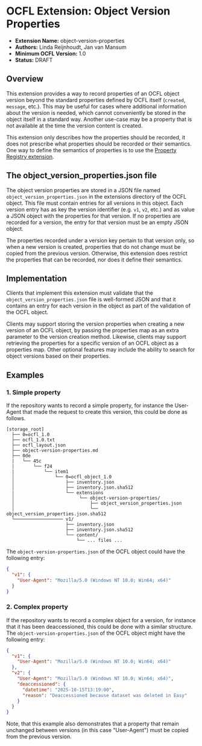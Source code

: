 OCFL Extension: Object Version Properties
=========================================

- **Extension Name:** object-version-properties
- **Authors:** Linda Reijnhoudt, Jan van Mansum
- **Minimum OCFL Version:** 1.0
- **Status:** DRAFT

Overview
--------

This extension provides a way to record properties of an OCFL object version beyond the standard properties defined by OCFL itself (`created`, `message`, etc.).
This may be useful for cases where additional information about the version is needed, which cannot conveniently be stored in the object itself in a standard
way. Another use-case may be a property that is not available at the time the version content is created.

This extension only describes how the properties should be recorded, it does not prescribe what properties should be recorded or their semantics. One way to
define the semantics of properties is to use the [Property Registry extension](../property-registry/property-registry.md).

The object_version_properties.json file
---------------------------------------

The object version properties are stored in a JSON file named `object_version_properties.json` in the extensions directory of the OCFL object. This file must
contain entries for all versions in this object. Each version entry has as key the version identifier (e.g. `v1`, `v2`, etc.) and as value a JSON object with
the properties for that version. If no properties are recorded for a version, the entry for that version must be an empty JSON object.

The properties recorded under a version key pertain to that version only, so when a new version is created, properties that do not change must be copied from
the previous version. Otherwise, this extension does restrict the properties that can be recorded, nor does it define their semantics.

Implementation
--------------

Clients that implement this extension must validate that the `object_version_properties.json` file is well-formed JSON and that it contains an entry for each
version in the object as part of the validation of the OCFL object.

Clients may support storing the version properties when creating a new version of an OCFL object, by passing the properties map as an extra parameter to the
version creation method. Likewise, clients may support retrieving the properties for a specific version of an OCFL object as a properties map. Other optional
features may include the ability to search for object versions based on their properties.

Examples
--------

### 1. Simple property

If the repository wants to record a simple property, for instance the User-Agent that made the request to create this version, this could be done as follows.

```text
[storage_root]
  ├── 0=ocfl_1.0
  ├── ocfl_1.0.txt
  ├── ocfl_layout.json
  ├── object-version-properties.md
  ├── 0de
  |   └── 45c
  |       └── f24
  |           └── item1
  │               └── 0=ocfl_object_1.0
  │                   ├── inventory.json
  │                   ├── inventory.json.sha512
  |                   └── extensions
  │                        └── object-version-properties/
  │                            ├── object_version_properties.json
  │                            └── object_version_properties.json.sha512
  └────────────────── v1/
                      ├── inventory.json
                      ├── inventory.json.sha512
                      └── content/
                          └── ... files ...
```

The `object-version-properties.json` of the OCFL object could have the following entry:

```json
{
  "v1": {
    "User-Agent": "Mozilla/5.0 (Windows NT 10.0; Win64; x64)"
  }
}
```

### 2. Complex property

If the repository wants to record a complex object for a version, for instance that it has been deaccessioned, this could be done with a similar structure. The
`object-version-properties.json` of the OCFL object might have the following entry:

```json
{
  "v1": {
    "User-Agent": "Mozilla/5.0 (Windows NT 10.0; Win64; x64)"
  },
  "v2": {
    "User-Agent": "Mozilla/5.0 (Windows NT 10.0; Win64; x64)",
    "deaccessioned": {
      "datetime": "2025-10-15T13:19:00",
      "reason": "Deaccessioned because dataset was deleted in Easy"
    }
  }
}
```

Note, that this example also demonstrates that a property that remain unchanged between versions (in this case "User-Agent") must be copied from the previous
version.
